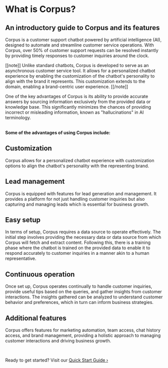 # What is Corpus?
## An introductory guide to Corpus and its features

Corpus is a customer support chatbot powered by artificial intelligence (AI), designed to automate and streamline customer service operations. With Corpus, over 50% of customer support requests can be resolved instantly by providing timely responses to customer inquiries around the clock.

[[note]]
Unlike standard chatbots, Corpus is developed to serve as an asynchronous customer service tool. It allows for a personalized chatbot experience by enabling the customization of the chatbot's personality to align with the brand it represents. This customization extends to the domain, enabling a brand-centric user experience.
[[/note]]

One of the key advantages of Corpus is its ability to provide accurate answers by sourcing information exclusively from the provided data or knowledge base. This significantly minimizes the chances of providing incorrect or misleading information, known as "hallucinations" in AI terminology.

<br>**Some of the advantages of using Corpus include:**

## Customization
Corpus allows for a personalized chatbot experience with customization options to align the chatbot's personality with the representing brand.

## Lead management
Corpus is equipped with features for lead generation and management. It provides a platform for not just handling customer inquiries but also capturing and managing leads which is essential for business growth.

## Easy setup
In terms of setup, Corpus requires a data source to operate effectively. The initial step involves providing the necessary data or data source from which Corpus will fetch and extract content. Following this, there is a training phase where the chatbot is trained on the provided data to enable it to respond accurately to customer inquiries in a manner akin to a human representative.

## Continuous operation
Once set up, Corpus operates continually to handle customer inquiries, provide useful tips based on the queries, and gather insights from customer interactions. The insights gathered can be analyzed to understand customer behavior and preferences, which in turn can inform business strategies.

## Additional features
Corpus offers features for marketing automation, team access, chat history access, and brand management, providing a holistic approach to managing customer interactions and driving business growth.

<br>

Ready to get started? Visit our [Quick Start Guide ›](/overview/quick-start.md)
